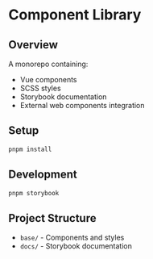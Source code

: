 # Component Library
## Overview
A monorepo containing:
- Vue components
- SCSS styles
- Storybook documentation
- External web components integration
## Setup
```bash
pnpm install
```
## Development
```bash
pnpm storybook
```
## Project Structure
- `base/` - Components and styles
- `docs/` - Storybook documentation